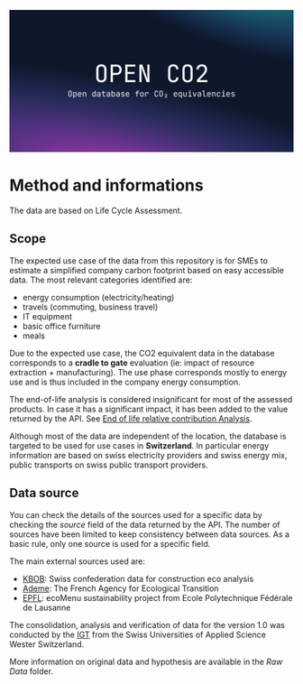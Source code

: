 ![Open Database and API for CO₂ equivalencies](../cover.png)

# Method and informations

The data are based on Life Cycle Assessment.

## Scope

The expected use case of the data from this repository is for SMEs to estimate a simplified company carbon footprint based on easy accessible data. The most relevant categories identified are:

* energy consumption (electricity/heating)
* travels (commuting, business travel)
* IT equipment
* basic office furniture
* meals

Due to the expected use case, the CO2 equivalent data in the database corresponds to a **cradle to gate** evaluation (ie: impact of resource extraction + manufacturing). The use phase corresponds mostly to energy use and is thus included in the company energy consumption.

The end-of-life analysis is considered insignificant for most of the assessed products. In case it has a significant impact, it has been added to the value returned by the API. See [End of life relative contribution Analysis](raw%20data/EndOfLifeAnalysis.pdf).

Although most of the data are independent of the location, the database is targeted to be used for use cases in **Switzerland**. In particular energy information are based on swiss electricity providers and swiss energy mix, public transports on swiss public transport providers.

## Data source

You can check the details of the sources used for a specific data by checking the *source* field of the data returned by the API. The number of sources have been limited to keep consistency between data sources. As a basic rule, only one source is used for a specific field.

The main external sources used are:

* [KBOB](https://www.kbob.admin.ch/kbob/de/home/themen-leistungen/nachhaltiges-bauen/oekobilanzdaten_baubereich.html): Swiss confederation data for construction eco analysis
* [Ademe](https://www.ademe.fr): The French Agency for Ecological Transition
* [EPFL](https://www.epfl.ch/campus/restaurants-shops-hotels/fr/nos-promesses/sain/nutrimenu/#):  ecoMenu sustainability project from Ecole Polytechnique Fédérale de Lausanne

The consolidation, analysis and verification of data for the version 1.0 was conducted by the [IGT](https://heig-vd.ch/rad/instituts/igt) from the Swiss Universities of Applied Science Wester Switzerland.

More information on original data and hypothesis are available in the *Raw Data* folder.

